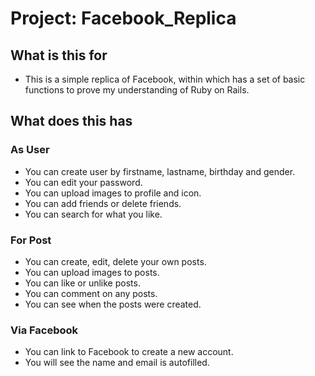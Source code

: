 # Project: Facebook_Replica

## What is this for

- This is a simple replica of Facebook, within which has a set of basic functions to
  prove my understanding of Ruby on Rails.


## What does this has

### As User

- You can create user by firstname, lastname, birthday and gender.
- You can edit your password.
- You can upload images to profile and icon.
- You can add friends or delete friends.
- You can search for what you like.

### For Post

- You can create, edit, delete your own posts.
- You can upload images to posts.
- You can like or unlike posts.
- You can comment on any posts.
- You can see when the posts were created.

### Via Facebook

- You can link to Facebook to create a new account.
- You will see the name and email is autofilled.






